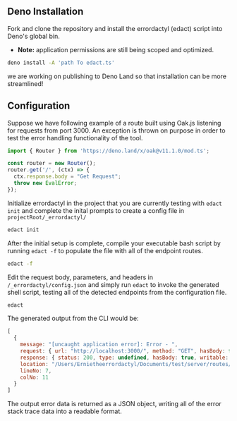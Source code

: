 
## Deno Installation

Fork and clone the repository and install the errordactyl (edact) script into Deno's global bin.
* **Note:** application permissions are still being scoped and optimized. 

```sh
deno install -A 'path To edact.ts'
```
we are working on publishing to Deno Land so that installation can be more streamlined!

## Configuration

Suppose we have following example of a route built using Oak.js listening for requests from port 3000. An exception is thrown on purpose in order to test the error handling functionality of the tool. 

```ts
import { Router } from 'https://deno.land/x/oak@v11.1.0/mod.ts';

const router = new Router();
router.get('/', (ctx) => {
  ctx.response.body = "Get Request";
  throw new EvalError;
});
```

Initialize errordactyl in the project that you are currently testing with  `edact init` and complete the inital prompts to create a config file in `projectRoot/_errordactyl/`

```sh
edact init
```

After the initial setup is complete, compile your executable bash script by running `edact -f` to populate the file with all of the endpoint routes.

```sh
edact -f
```

Edit the request body, parameters, and headers in  `/_errordactyl/config.json` and simply run `edact` to invoke the generated shell script, testing all of the detected endpoints from the configuration file. 

```sh
edact
```

The generated output from the CLI would be:

```javascript
[
  {
    message: "[uncaught application error]: Error - ",
    request: { url: "http://localhost:3000/", method: "GET", hasBody: false },
    response: { status: 200, type: undefined, hasBody: true, writable: true },
    location: "/Users/Ernietheerrordactyl/Documents/test/server/routes/router.ts",
    lineNo: 7,
    colNo: 11
  }
]
```

The output error data is returned as a JSON object, writing all of the error stack trace data into a readable format. 
